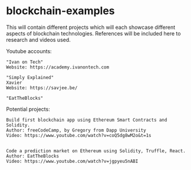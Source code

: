 # blockchain-examples
This will contain different projects which will each showcase different aspects of blockchain technologies. References will be included here to research and videos used.



Youtube accounts:

    "Ivan on Tech"
    Website: https://academy.ivanontech.com

    "Simply Explained"
    Xavier
    Website: https://savjee.be/
    
    "EatTheBlocks"


Potential projects:

    Build first blockchain app using Ethereum Smart Contracts and Solidity.
    Author: freeCodeCamp, by Gregory from Dapp University
    Video: https://www.youtube.com/watch?v=coQ5dg8wM2o&t=1s


    Code a prediction market on Ethereum using Solidity, Truffle, React.
    Author: EatTheBlocks
    Video: https://www.youtube.com/watch?v=jgpyeu5nABI

    